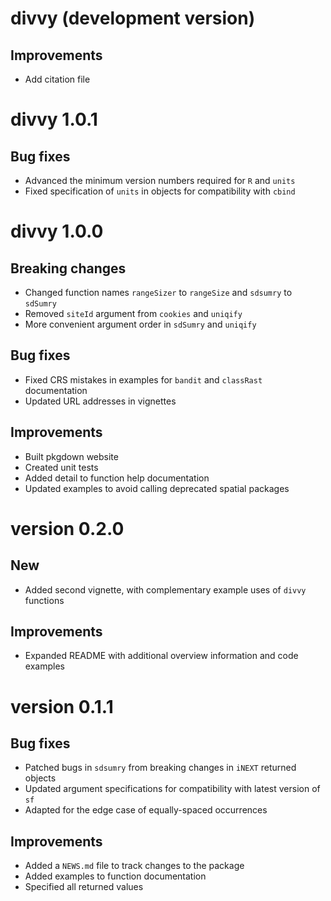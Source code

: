 # divvy (development version)

## Improvements

* Add citation file

# divvy 1.0.1

## Bug fixes

* Advanced the minimum version numbers required for `R` and `units` 
* Fixed specification of `units` in objects for compatibility with `cbind`

# divvy 1.0.0

## Breaking changes

* Changed function names `rangeSizer` to `rangeSize` and `sdsumry` to `sdSumry`
* Removed `siteId` argument from `cookies` and `uniqify`
* More convenient argument order in `sdSumry` and `uniqify`

## Bug fixes

* Fixed CRS mistakes in examples for `bandit` and `classRast` documentation
* Updated URL addresses in vignettes

## Improvements

* Built pkgdown website
* Created unit tests
* Added detail to function help documentation
* Updated examples to avoid calling deprecated spatial packages

# version 0.2.0

## New

* Added second vignette, with complementary example uses of `divvy` functions

## Improvements

* Expanded README with additional overview information and code examples

# version 0.1.1

## Bug fixes

* Patched bugs in `sdsumry` from breaking changes in `iNEXT` returned objects
* Updated argument specifications for compatibility with latest version of `sf`
* Adapted for the edge case of equally-spaced occurrences

## Improvements

* Added a `NEWS.md` file to track changes to the package
* Added examples to function documentation
* Specified all returned values
